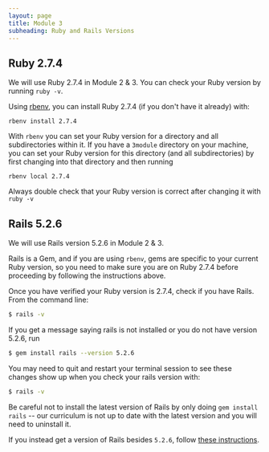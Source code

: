 ```yaml
---
layout: page
title: Module 3
subheading: Ruby and Rails Versions
---
```


## Ruby 2.7.4

We will use Ruby 2.7.4 in Module 2 & 3. You can check your Ruby version by running `ruby -v`.

Using [rbenv](https://github.com/rbenv/rbenv), you can install Ruby 2.7.4 (if you don't have it already) with:

```
rbenv install 2.7.4
```

With `rbenv` you can set your Ruby version for a directory and all subdirectories within it. If you have a `3module` directory on your machine, you can set your Ruby version for this directory (and all subdirectories) by first changing into that directory and then running

```
rbenv local 2.7.4
```

Always double check that your Ruby version is correct after changing it with `ruby -v`

## Rails 5.2.6

We will use Rails version 5.2.6 in Module 2 & 3.

Rails is a Gem, and if you are using `rbenv`, gems are specific to your current Ruby version, so you need to make sure you are on Ruby 2.7.4 before proceeding by following the instructions above.

Once you have verified your Ruby version is 2.7.4, check if you have Rails. From the command line:

```bash
$ rails -v
```

If you get a message saying rails is not installed or you do not have version 5.2.6, run

```bash
$ gem install rails --version 5.2.6
```

You may need to quit and restart your terminal session to see these changes show up when you check your rails version with:

```bash
$ rails -v
```

Be careful not to install the latest version of Rails by only doing `gem install rails` -- our curriculum is not up to date with the latest version and you will need to uninstall it.

If you instead get a version of Rails besides `5.2.6`, follow [these instructions](https://github.com/turingschool-examples/task_manager_rails/blob/master/rails_uninstall.md).
